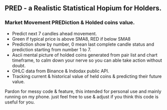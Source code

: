 ## PRED - a Realistic Statistical Hopium for Holders.
### Market Movement PREDiction & Holded coins value.

- Predict next 7 candles ahead movement.
- Green if typical price is above SMA8, RED if below SMA8
- Prediction show by number, 0 mean last complete candle status and prediction starting from number 1 to 7.
- Ascii mental picture of holded coins generated from pair list and chart timeframe, to calm down your nerve so you can able take action without doubt.
- OHLC data from Binance & Indodax public API.
- Tracking current & historical value of held coins & predicting their future value.

Pardon for messy code & feature, this intended for personal use and mainly running on my phone.
just feel free to use & adjust if you think this code is useful for you.
